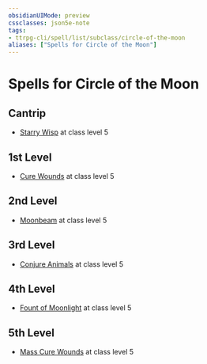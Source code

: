 ```yaml
---
obsidianUIMode: preview
cssclasses: json5e-note
tags:
- ttrpg-cli/spell/list/subclass/circle-of-the-moon
aliases: ["Spells for Circle of the Moon"]
---
```

# Spells for Circle of the Moon

## Cantrip

- [Starry Wisp](starry-wisp-xphb "XPHB") at class level 5

## 1st Level

- [Cure Wounds](cure-wounds-xphb "XPHB") at class level 5

## 2nd Level

- [Moonbeam](moonbeam-xphb "XPHB") at class level 5

## 3rd Level

- [Conjure Animals](conjure-animals-xphb "XPHB") at class level 5

## 4th Level

- [Fount of Moonlight](fount-of-moonlight-xphb "XPHB") at class level 5

## 5th Level

- [Mass Cure Wounds](mass-cure-wounds-xphb "XPHB") at class level 5